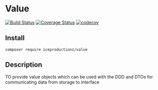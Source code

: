 # Value
[![Build Status](https://travis-ci.org/Ice-Productionz/Value.svg?branch=master)](https://travis-ci.org/Ice-Productionz/Value)
[![Coverage Status](https://coveralls.io/repos/github/Ice-Productionz/Value/badge.svg?branch=master)](https://coveralls.io/github/Ice-Productionz/Value?branch=master)
[![codecov](https://codecov.io/gh/Ice-Productionz/Value/branch/master/graph/badge.svg)](https://codecov.io/gh/Ice-Productionz/Value)

## Install
`composer require iceproductionz/value`

## Description
TO provide value objects which can be used with the DDD and DTOs for communicating data from storage to interface

## 
